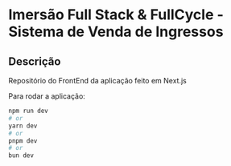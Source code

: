 # Imersão Full Stack & FullCycle - Sistema de Venda de Ingressos

## Descrição
Repositório do FrontEnd da aplicação feito em Next.js

Para rodar a aplicação:

```bash
npm run dev
# or
yarn dev
# or
pnpm dev
# or
bun dev
```

